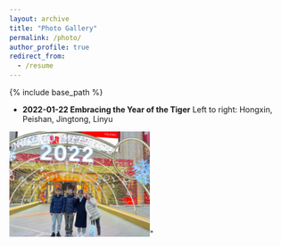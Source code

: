 ```yaml
---
layout: archive
title: "Photo Gallery"
permalink: /photo/
author_profile: true
redirect_from:
  - /resume
---
```


{% include base_path %}

* <b>2022-01-22 Embracing the Year of the Tiger</b>
Left to right: Hongxin, Peishan, Jingtong, Linyu

<img src='/images/2022-01-22-gathering.jpg' width='50%' height='50%'>"

  

